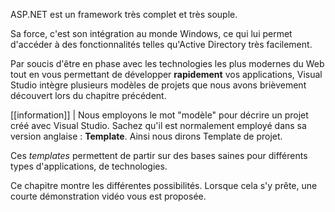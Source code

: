 ASP.NET est un framework très complet et très souple.

Sa force, c'est son intégration au monde Windows, ce qui lui permet d'accéder à des fonctionnalités telles qu'Active Directory très facilement.

Par soucis d'être en phase avec les technologies les plus modernes du Web tout en vous permettant de développer **rapidement** vos applications, Visual Studio intègre plusieurs modèles de projets que nous avons brièvement découvert lors du chapitre précédent.

[[information]]
| Nous employons le mot "modèle" pour décrire un projet créé avec Visual Studio. Sachez qu'il est normalement employé dans sa version anglaise : **Template**. Ainsi nous dirons Template de projet.

Ces *templates* permettent de partir sur des bases saines pour différents types d'applications, de technologies.

Ce chapitre montre les différentes possibilités. Lorsque cela s'y prête, une courte démonstration vidéo vous est proposée.